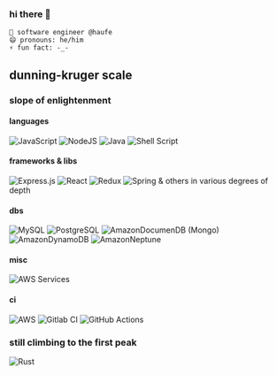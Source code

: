 ### hi there 👋

    🔭 software engineer @haufe
    😄 pronouns: he/him
    ⚡ fun fact: -_-

## dunning-kruger scale
### slope of enlightenment

#### languages
![JavaScript](https://img.shields.io/badge/javascript-%23323330.svg?style=for-the-badge&logo=javascript&logoColor=%23F7DF1E)
![NodeJS](https://img.shields.io/badge/Node.js-43853D?style=for-the-badge&logo=node.js&logoColor=white)
![Java](https://img.shields.io/badge/Java-ED8B00?style=for-the-badge&logo=java&logoColor=white)
![Shell Script](https://img.shields.io/badge/shell_script-%23121011.svg?style=for-the-badge&logo=gnu-bash&logoColor=white)

#### frameworks & libs
![Express.js](https://img.shields.io/badge/express.js-%23404d59.svg?style=for-the-badge&logo=express&logoColor=%2361DAFB)
![React](https://img.shields.io/badge/react-%2320232a.svg?style=for-the-badge&logo=react&logoColor=%2361DAFB)
![Redux](https://img.shields.io/badge/Redux-593D88?style=for-the-badge&logo=redux&logoColor=white)
![Spring](https://img.shields.io/badge/Spring-6DB33F?style=for-the-badge&logo=spring&logoColor=white)
& others in various degrees of depth

#### dbs
![MySQL](https://img.shields.io/badge/MySQL-00000F?style=for-the-badge&logo=mysql&logoColor=white)
![PostgreSQL](https://img.shields.io/badge/PostgreSQL-316192?style=for-the-badge&logo=postgresql&logoColor=white)
![AmazonDocumenDB (Mongo)](https://img.shields.io/badge/MongoDB-4EA94B?style=for-the-badge&logo=mongodb&logoColor=white)
![AmazonDynamoDB](https://img.shields.io/badge/Amazon%20DynamoDB-4053D6?style=for-the-badge&logo=Amazon%20DynamoDB&logoColor=white)
![AmazonNeptune](https://img.shields.io/badge/Amazon%20Neptune-4053D6?style=for-the-badge&logo=Sourcegraph&logoColor=white)

#### misc
![AWS Services](https://img.shields.io/badge/Amazon_AWS-232F3E?style=for-the-badge&logo=amazon-aws&logoColor=white)

#### ci
![AWS](https://img.shields.io/badge/Amazon_AWS-232F3E?style=for-the-badge&logo=amazon-aws&logoColor=white)
![Gitlab CI](https://img.shields.io/badge/GitLab-330F63?style=for-the-badge&logo=gitlab&logoColor=white)
![GitHub Actions](https://img.shields.io/badge/githubactions-%232671E5.svg?style=for-the-badge&logo=githubactions&logoColor=white)

### still climbing to the first peak
![Rust](https://img.shields.io/badge/Rust-000000?style=for-the-badge&logo=rust&logoColor=white)
